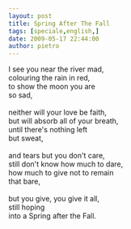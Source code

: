 ```yaml
---
layout: post
title: Spring After The Fall
tags: [speciale,english,]
date: 2009-05-17 22:44:00
author: pietro
---
```

I see you near the river mad,<br/>colouring the rain in red,<br/>to show the moon you are<br/>so sad,<br/><br/>neither will your love be faith,<br/>but will absorb all of your breath,<br/>until there's nothing left<br/>but sweat,<br/><br/>and tears but you don't care,<br/>still don't know how much to dare,<br/>how much to give not to remain<br/>that bare,<br/><br/>but you give, you give it all,<br/>still hoping<br/>into a Spring after the Fall.
